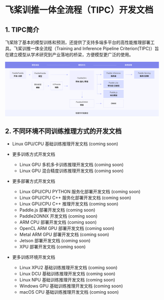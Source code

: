 # 飞桨训推一体全流程（TIPC）开发文档

## 1. TIPC简介

飞桨除了基本的模型训练和预测，还提供了支持多端多平台的高性能推理部署工具。飞桨训推一体全流程（Training and Inference Pipeline Criterion(TIPC)）旨在建立模型从学术研究到产业落地的桥梁，方便模型更广泛的使用。

<div align="center">
    <img src="images/tipc_guide.png" width="800">
</div>

## 2. 不同环境不同训练推理方式的开发文档

- Linux GPU/CPU 基础训练推理开发文档 (coming soon)

- 更多训练方式开发文档
    - Linux GPU 多机多卡训练推理开发文档 (coming soon)
    - Linux GPU 混合精度训练推理开发文档 (coming soon)

- 更多部署方式开发文档
    - Linux GPU/CPU PYTHON 服务化部署开发文档 (coming soon)
    - Linux GPU/CPU C++ 服务化部署开发文档 (coming soon)
    - Linux GPU/CPU C++ 推理开发文档 (coming soon)
    - Paddle.js 部署开发文档 (coming soon)
    - Paddle2ONNX 开发文档 (coming soon)
    - ARM CPU 部署开发文档 (coming soon)
    - OpenCL ARM GPU 部署开发文档 (coming soon)
    - Metal ARM GPU 部署开发文档 (coming soon)
    - Jetson 部署开发文档 (coming soon)
    - XPU 部署开发文档 (coming soon)

- 更多训练环境开发文档
    - Linux XPU2 基础训练推理开发文档 (coming soon)
    - Linux DCU 基础训练推理开发文档 (coming soon)
    - Linux NPU 基础训练推理开发文档 (coming soon)
    - Windows GPU 基础训练推理开发文档 (coming soon)
    - macOS CPU 基础训练推理开发文档 (coming soon)
